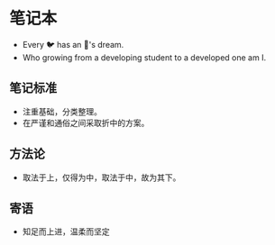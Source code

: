 # 笔记本

- Every 🐦 has an 🦅's dream.
- Who growing from a developing student to a developed one am I.

## 笔记标准

- 注重基础，分类整理。
- 在严谨和通俗之间采取折中的方案。

## 方法论

- 取法于上，仅得为中，取法于中，故为其下。

## 寄语

- 知足而上进，温柔而坚定

